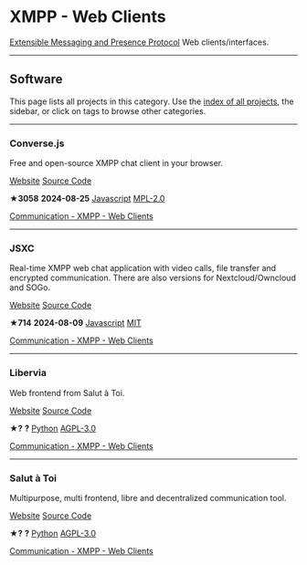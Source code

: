 # XMPP - Web Clients

[Extensible Messaging and Presence Protocol](https://en.wikipedia.org/wiki/XMPP) Web clients/interfaces.

---

## Software

This page lists all projects in this category. Use the [index of all projects](https://awesome-selfhosted.net/index.html), the sidebar, or click on  tags to browse other categories.

---

### Converse.js

Free and open-source XMPP chat client in your browser.

[ Website](https://conversejs.org/) [ Source Code](https://github.com/conversejs/converse.js)

**★3058**  **2024-08-25** [ Javascript](https://awesome-selfhosted.net/platforms/javascript.html) [ MPL-2.0](https://awesome-selfhosted.net/index.html#list-of-licenses)

[ Communication - XMPP - Web Clients](https://awesome-selfhosted.net/tags/communication---xmpp---web-clients.html)

---

### JSXC

Real-time XMPP web chat application with video calls, file transfer and encrypted communication. There are also versions for Nextcloud/Owncloud and SOGo.

[ Website](https://jsxc.org/) [ Source Code](https://github.com/jsxc/jsxc)

**★714**  **2024-08-09** [ Javascript](https://awesome-selfhosted.net/platforms/javascript.html) [ MIT](https://awesome-selfhosted.net/index.html#list-of-licenses)

[ Communication - XMPP - Web Clients](https://awesome-selfhosted.net/tags/communication---xmpp---web-clients.html)

---

### Libervia

Web frontend from Salut à Toi.

[ Website](https://repos.goffi.org/libervia-web) [ Source Code](https://repos.goffi.org/libervia-web)

**★?**  **?** [ Python](https://awesome-selfhosted.net/platforms/python.html) [ AGPL-3.0](https://awesome-selfhosted.net/index.html#list-of-licenses)

[ Communication - XMPP - Web Clients](https://awesome-selfhosted.net/tags/communication---xmpp---web-clients.html)

---

### Salut à Toi

Multipurpose, multi frontend, libre and decentralized communication tool.

[ Website](https://www.salut-a-toi.org/) [ Source Code](https://repos.goffi.org/libervia-backend)

**★?**  **?** [ Python](https://awesome-selfhosted.net/platforms/python.html) [ AGPL-3.0](https://awesome-selfhosted.net/index.html#list-of-licenses)

[ Communication - XMPP - Web Clients](https://awesome-selfhosted.net/tags/communication---xmpp---web-clients.html)
